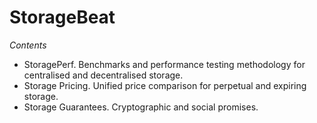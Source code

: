 # StorageBeat

*Contents*

* StoragePerf. Benchmarks and performance testing methodology for centralised and decentralised storage.
* Storage Pricing. Unified price comparison for perpetual and expiring storage.
* Storage Guarantees. Cryptographic and social promises.
